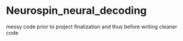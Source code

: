 # Neurospin_neural_decoding

messy code prior to project finalization and thus before writing cleaner code
